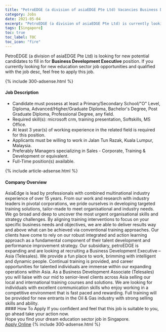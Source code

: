 ```yaml
---
title: "PetroEDGE (a division of asiaEDGE Pte Ltd) Vacancies Business Development Executive" 
category: Jobs 
date: 2021-05-04 
excerpt: "PetroEDGE (a division of asiaEDGE Pte Ltd) is currently looking for suitable person to fill in the Business Development Executive which positioned at Singapore" 
tags: [Singapore] 
toc: true 
toc_label: TOC 
toc_icon: "fire" 
--- 
```


<p>PetroEDGE (a division of asiaEDGE Pte Ltd) is looking for new potential candidates to fill in for <b>Business Development Executive</b> position. If you currently looking for new education sector job opportunities and qualified with the job desc, feel free to apply this job.
</p>{% include 300-adsense.html %} 
<div><div><h4>Job Description</h4></div><div><div><span><div><ul><li>Candidate must possess at least a Primary/Secondary School/"O" Level, Diploma, Advanced/Higher/Graduate Diploma, Bachelor's Degree, Post Graduate Diploma, Professional Degree, any field.</li><li>Required skill(s): microsoft crm, training presentation, Softskills, MS Office.</li><li>At least 3 year(s) of working experience in the related field is required for this position.</li><li>Applicants must be willing to work in Jalan Tun Razak, Kuala Lumpur, Malaysia.</li><li>Preferably Managers specializing in Sales - Corporate, Training &amp; Development or equivalent.</li><li>Full-Time position(s) available.</li></ul></div></span></div></div></div> 
{% include article-adsense.html %} 
<div><div><h4>Company Overview</h4></div><div><div><span><div><div>
	AsiaEdge is lead by professionals with combined multinational industry experience of over 15 years. From our work and research with industry leaders in pivotal corporations, we pride ourselves in developing targeted training solutions, tailor-made to meet organisational and industry needs. We go broad and deep to uncover the most urgent organisational skills and strategy challenges. By aligning training interventions to focus on your specific business needs and objectives, we are able to deliver results way and above what can be achieved via conventional training approaches. Our clients have come to rely on our robust integrated and action learning approach as a fundamental component of their talent development and performance improvement strategy. Our subsidiary, petroEDGE is expanding and are looking at recruiting a Business Development Executive &#8211; Asia (Telesales). We provide a fun place to work, brimming with intelligent and dynamic people. Continual training is provided, and career opportunities for talented individuals are immense within our expanding operations within Asia. As a Business Development Associate (Telesales) you will liaise with our mid to senior-level clients across Asia selling our local and international training courses and solutions. We are looking for individuals with excellent communication skills who enjoy working in a competitive environment that is fast paced and rewarding. Full training will be provided for new entrants in the Oil &amp; Gas industry with strong selling skills and ability.</div></div></span></div></div></div> 
#### How To Apply 
If you confident and feel that this job is suitable to you, go ahead take your action now. <br/> 
Hope you find your dream education sector job in Singapore. <br/> 
<a href="https://www.jobstreet.com.my/en/job/business-development-executive-8519229/origin/sg?jobId=jobstreet-sg-job-8519229" class="btn btn--info" target="_blank" rel="nofollow noopenner">Apply Online</a> 
{% include 300-adsense.html %} 